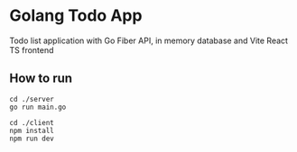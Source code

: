 # Golang Todo App

Todo list application with Go Fiber API, in memory database and Vite React TS frontend

## How to run

```
cd ./server
go run main.go

cd ./client
npm install
npm run dev
```